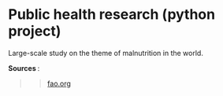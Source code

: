 # Public health research (python project)
 Large-scale study on the theme of malnutrition in the world.

<b> Sources </b>:
>> <a href="https://www.fao.org/faostat/fr/#data" target="_blank">fao.org</a>
